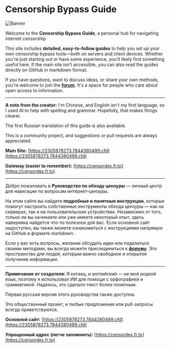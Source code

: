 # Censorship Bypass Guide

![Banner](https://files.catbox.moe/1mcjvr.png)

Welcome to the **Censorship Bypass Guide**, a personal hub for navigating internet censorship.

This site includes **detailed, easy-to-follow guides** to help you set up your own censorship bypass tools—both on servers and client devices. Whether you're just starting out or have some experience, you'll likely find something useful here. If the main site isn't accessible, you can also read the guides directly on GitHub in markdown format.

If you have questions, want to discuss ideas, or share your own methods, you're welcome to join the **[forum](https://2305878273.7844380499.cfd/misc/forum/)**. It's a space for people who care about open access to information.

---

**A note from the creator:**
I'm Chinese, and English isn't my first language, so I used AI to help with spelling and grammar. Hopefully, that makes things clearer.

The first Russian translation of this guide is also available.

This is a community project, and suggestions or pull requests are always appreciated.

**Main Site:** [https://2305878273.7844380499.cfd](https://2305878273.7844380499.cfd)

**Gateway (easier to remember):** [https://censordex.fr.to](https://censordex.fr.to)

---

Добро пожаловать в **Руководство по обходу цензуры** — личный центр для навигации по вопросам интернет-цензуры.

На этом сайте вы найдете **подробные и понятные инструкции**, которые помогут настроить собственные инструменты обхода цензуры — как на серверах, так и на пользовательских устройствах. Независимо от того, только ли вы начинаете или уже имеете некоторый опыт, здесь наверняка найдется что-то полезное для вас. Если основной сайт недоступен, вы также можете ознакомиться с инструкциями напрямую на GitHub в формате markdown.

Если у вас есть вопросы, желание обсудить идеи или поделиться своими методами, вы всегда можете присоединиться к **[форуму](https://2305878273.7844380499.cfd/misc/forum/)**. Это пространство для людей, которым важно свободное и открытое получение информации.

---

**Примечание от создателя:**
Я китаец, и английский — не мой родной язык, поэтому я использовал ИИ для помощи с орфографией и грамматикой. Надеюсь, это сделало текст более понятным.

Первая русская версия этого руководства также доступна.

Это общественный проект, и любые предложения или pull-запросы всегда приветствуются.

**Основной сайт:** [https://2305878273.7844380499.cfd](https://2305878273.7844380499.cfd)

**Упрощенный адрес (легче запомнить):** [https://censordex.fr.to](https://censordex.fr.to)
